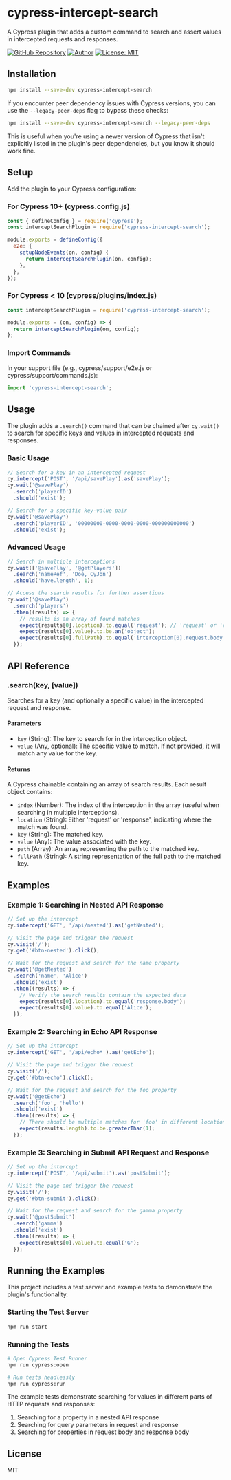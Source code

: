# cypress-intercept-search

A Cypress plugin that adds a custom command to search and assert values in intercepted requests and responses.

[![GitHub Repository](https://img.shields.io/badge/GitHub-Repository-blue.svg)](https://github.com/lasithdilshan20/cypress-intercept-search)
[![Author](https://img.shields.io/badge/Author-Lasith%20Dilshan-orange.svg)](https://github.com/lasithdilshan20)
[![License: MIT](https://img.shields.io/badge/License-MIT-yellow.svg)](https://opensource.org/licenses/MIT)

## Installation

```bash
npm install --save-dev cypress-intercept-search
```

If you encounter peer dependency issues with Cypress versions, you can use the `--legacy-peer-deps` flag to bypass these checks:

```bash
npm install --save-dev cypress-intercept-search --legacy-peer-deps
```

This is useful when you're using a newer version of Cypress that isn't explicitly listed in the plugin's peer dependencies, but you know it should work fine.

## Setup

Add the plugin to your Cypress configuration:

### For Cypress 10+ (cypress.config.js)

```javascript
const { defineConfig } = require('cypress');
const interceptSearchPlugin = require('cypress-intercept-search');

module.exports = defineConfig({
  e2e: {
    setupNodeEvents(on, config) {
      return interceptSearchPlugin(on, config);
    },
  },
});
```

### For Cypress < 10 (cypress/plugins/index.js)

```javascript
const interceptSearchPlugin = require('cypress-intercept-search');

module.exports = (on, config) => {
  return interceptSearchPlugin(on, config);
};
```

### Import Commands

In your support file (e.g., cypress/support/e2e.js or cypress/support/commands.js):

```javascript
import 'cypress-intercept-search';
```

## Usage

The plugin adds a `.search()` command that can be chained after `cy.wait()` to search for specific keys and values in intercepted requests and responses.

### Basic Usage

```javascript
// Search for a key in an intercepted request
cy.intercept('POST', '/api/savePlay').as('savePlay');
cy.wait('@savePlay')
  .search('playerID')
  .should('exist');

// Search for a specific key-value pair
cy.wait('@savePlay')
  .search('playerID', '00000000-0000-0000-0000-000000000000')
  .should('exist');
```

### Advanced Usage

```javascript
// Search in multiple interceptions
cy.wait(['@savePlay', '@getPlayers'])
  .search('nameRef', 'Doe, CyJon')
  .should('have.length', 1);

// Access the search results for further assertions
cy.wait('@savePlay')
  .search('players')
  .then((results) => {
    // results is an array of found matches
    expect(results[0].location).to.equal('request'); // 'request' or 'response'
    expect(results[0].value).to.be.an('object');
    expect(results[0].fullPath).to.equal('interception[0].request.body.players');
  });
```

## API Reference

### .search(key, [value])

Searches for a key (and optionally a specific value) in the intercepted request and response.

#### Parameters

- `key` (String): The key to search for in the interception object.
- `value` (Any, optional): The specific value to match. If not provided, it will match any value for the key.

#### Returns

A Cypress chainable containing an array of search results. Each result object contains:

- `index` (Number): The index of the interception in the array (useful when searching in multiple interceptions).
- `location` (String): Either 'request' or 'response', indicating where the match was found.
- `key` (String): The matched key.
- `value` (Any): The value associated with the key.
- `path` (Array): An array representing the path to the matched key.
- `fullPath` (String): A string representation of the full path to the matched key.

## Examples

### Example 1: Searching in Nested API Response

```javascript
// Set up the intercept
cy.intercept('GET', '/api/nested').as('getNested');

// Visit the page and trigger the request
cy.visit('/');
cy.get('#btn-nested').click();

// Wait for the request and search for the name property
cy.wait('@getNested')
  .search('name', 'Alice')
  .should('exist')
  .then((results) => {
    // Verify the search results contain the expected data
    expect(results[0].location).to.equal('response.body');
    expect(results[0].value).to.equal('Alice');
  });
```

### Example 2: Searching in Echo API Response

```javascript
// Set up the intercept
cy.intercept('GET', '/api/echo*').as('getEcho');

// Visit the page and trigger the request
cy.visit('/');
cy.get('#btn-echo').click();

// Wait for the request and search for the foo property
cy.wait('@getEcho')
  .search('foo', 'hello')
  .should('exist')
  .then((results) => {
    // There should be multiple matches for 'foo' in different locations
    expect(results.length).to.be.greaterThan(1);
  });
```

### Example 3: Searching in Submit API Request and Response

```javascript
// Set up the intercept
cy.intercept('POST', '/api/submit').as('postSubmit');

// Visit the page and trigger the request
cy.visit('/');
cy.get('#btn-submit').click();

// Wait for the request and search for the gamma property
cy.wait('@postSubmit')
  .search('gamma')
  .should('exist')
  .then((results) => {
    expect(results[0].value).to.equal('G');
  });
```

## Running the Examples

This project includes a test server and example tests to demonstrate the plugin's functionality.

### Starting the Test Server

```bash
npm run start
```

### Running the Tests

```bash
# Open Cypress Test Runner
npm run cypress:open

# Run tests headlessly
npm run cypress:run
```

The example tests demonstrate searching for values in different parts of HTTP requests and responses:

1. Searching for a property in a nested API response
2. Searching for query parameters in request and response
3. Searching for properties in request body and response body

## License

MIT
